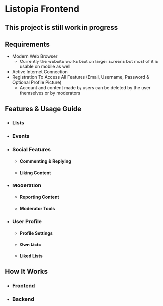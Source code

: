 # Listopia Frontend

## This project is still work in progress

## Requirements
- Modern Web Browser
    - Currently the website works best on larger screens but most of it is usable on mobile as well
- Active Internet Connection
- Registration To Access All Features (Email, Username, Password & Optional Profile Picture)
    - Account and content made by users can be deleted by the user themselves or by moderators

## Features & Usage Guide
- ### Lists
- ### Events
- ### Social Features
    - #### Commenting & Replying
    - #### Liking Content
- ### Moderation
    - #### Reporting Content
    - #### Moderator Tools
- ### User Profile
    - #### Profile Settings
    - #### Own Lists
    - #### Liked Lists

## How It Works
- ### Frontend
- ### Backend